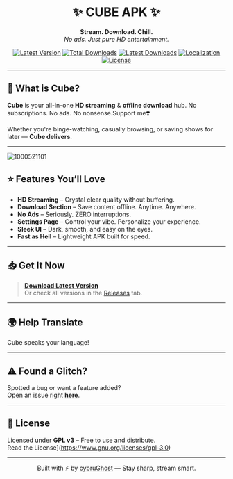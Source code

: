 <h1 align="center">✨ CUBE APK ✨</h1>

<p align="center">
  <b>Stream. Download. Chill.</b><br>
  <i>No ads. Just pure HD entertainment.</i>
</p>

<div align="center">

[![Latest Version](https://img.shields.io/github/v/release/cybruGhost/cube?label=Version&style=for-the-badge)](https://github.com/cybruGhost/cube/releases/latest)
[![Total Downloads](https://img.shields.io/github/downloads/cybruGhost/cube/total?label=Downloads&style=for-the-badge&color=brightgreen)](https://github.com/cybruGhost/cube/releases)
[![Latest Downloads](https://img.shields.io/github/downloads/cybruGhost/cube/latest/total?label=Latest%20Downloads&style=for-the-badge&color=orange)](https://github.com/cybruGhost/cube/releases/latest)
[![Localization](https://badges.crowdin.net/N-Zik/localized.svg)](https://crowdin.com/project/N-Zik)
[![License](https://img.shields.io/github/license/cybruGhost/cube?style=for-the-badge&color=blue)](https://www.gnu.org/licenses/gpl-3.0)

</div>

---

## 🚀 What is Cube?

**Cube** is your all-in-one **HD streaming** & **offline download** hub. No subscriptions. No ads. No nonsense.Support me❣️

Whether you're binge-watching, casually browsing, or saving shows for later — **Cube delivers**.

---
![1000521101](https://github.com/user-attachments/assets/4a743516-4af1-448d-81c9-918fdc4c80b9)

## ⭐️ Features You’ll Love

- **HD Streaming** – Crystal clear quality without buffering.
- **Download Section** – Save content offline. Anytime. Anywhere.
- **No Ads** – Seriously. ZERO interruptions.
- **Settings Page** – Control your vibe. Personalize your experience.
- **Sleek UI** – Dark, smooth, and easy on the eyes.
- **Fast as Hell** – Lightweight APK built for speed.

---

## 📥 Get It Now

> [**Download Latest Version**](https://github.com/cybruGhost/cube/releases/latest)  
> Or check all versions in the [Releases](https://github.com/cybruGhost/cube/releases) tab.

---

## 🌍 Help Translate

Cube speaks your language!  

---

## ⚠️ Found a Glitch?

Spotted a bug or want a feature added?  
Open an issue right [**here**](https://github.com/cybruGhost/cube/issues).

---

## 📜 License

Licensed under **GPL v3** – Free to use and distribute.  
Read the License](https://www.gnu.org/licenses/gpl-3.0)

---

<p align="center">
  Built with ⚡️ by <a href="https://github.com/cybruGhost">cybruGhost</a> — Stay sharp, stream smart.
</p>
